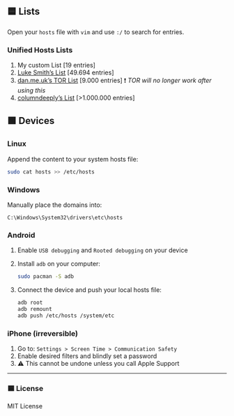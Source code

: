 ## 🟦 Lists

Open your `hosts` file with `vim` and use `:/` to search for entries.

### Unified Hosts Lists

1. My custom List [19 entries]
2. [Luke Smith’s List](https://github.com/LukeSmithxyz/etc/blob/master/ips) [49.694 entries]
3. [dan.me.uk’s TOR List](https://www.dan.me.uk/torlist/?full) [9.000 entries] ❗ *TOR will no longer work after using this*  
4. [columndeeply’s List](https://github.com/columndeeply/hosts) [>1.000.000 entries]

## 🟩 Devices

### Linux

Append the content to your system hosts file:

```bash
sudo cat hosts >> /etc/hosts
```

### Windows

Manually place the domains into:

```
C:\Windows\System32\drivers\etc\hosts
```

### Android

1. Enable `USB debugging` and `Rooted debugging` on your device  
2. Install `adb` on your computer:

   ```bash
   sudo pacman -S adb
   ```

3. Connect the device and push your local hosts file:

   ```bash
   adb root
   adb remount
   adb push /etc/hosts /system/etc
   ```

### iPhone (irreversible)

1. Go to: `Settings > Screen Time > Communication Safety`  
2. Enable desired filters and blindly set a password  
3. ⚠️ This cannot be undone unless you call Apple Support

---

### 🟦 License

MIT License
